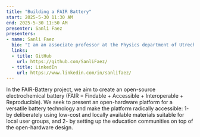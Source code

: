 ```yaml
---
title: "Building a FAIR Battery"
start: 2025-5-30 11:30 AM
end: 2025-5-30 11:50 AM
presenter: Sanli Faez
presenters:
- name: Sanli Faez
  bio: "I am an associate professor at the Physics department of Utrecht University, and open science lead at the Netherlands climate research initiative KIN. I contribute to an accessible and sustainable academia by advocating for Open Science and making Open-source Hardware."
  links:
  - title: GitHub
    url: https://github.com/SanliFaez/
  - title: LinkedIn
    url: https://www.linkedin.com/in/sanlifaez/
---
```



In the FAIR-Battery project, we aim to create an open-source electrochemical battery (FAIR = Findable + Accessible + Interoperable + Reproducible). We seek to present an open-hardware platform for a versatile battery technology and make the platform radically accessible: 1- by deliberately using low-cost and locally available materials suitable for local user groups, and 2- by setting up the education communities on top of the open-hardware design.
